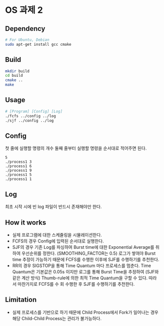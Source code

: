 # OS 과제 2

## Dependency
```bash
# For Ubuntu, Debian
sudo apt-get install gcc cmake
``` 

## Build
```bash
mkdir build
cd build
cmake ..
make
```

## Usage
```bash
# [Program] [Config] [Log]
./fcfs ../config ../log
./sjf ../config ../log
```

## Config
첫 줄에 실행할 명령의 개수
둘째 줄부터 실행할 명령을 순서대로 적어주면 된다. 
```
5
./process1 3
./process1 6
./process1 9
./process1 5
./process1 1
```

## Log
최초 시작 시에 빈 log 파일이 반드시 존재해야만 한다. 

## How it works
* 실제 프로그램에 대한 스케쥴링을 시뮬레이션한다. 
* FCFS의 경우 Config에 입력된 순서대로 실행한다. 
* SJF의 경우 기존 Log를 파싱하여 Burst time에 대한 Exponential Average를 취하여 우선순위를 정한다. (SMOOTHING_FACTOR는 0.5)
로그가 쌓여야 Burst time 추정이 가능하기 때문에 FCFS를 수행한 이후에 SJF를 수행하기를 추천한다. 
* RR의 경우 SIGSTOP을 통해 Time Quantum 마다 프로세스를 멈춘다. Time Quantum은 기본값은 0.05s 이지만 로그를 통해 Burst Time을 추정하여 (SJF와 같은 계산 방식) Thumb-rule에 의한
최적 Time Quantum을 구할 수 있다. 따라서 마찬가지로 FCFS를 수 회 수행한 후 SJF를 수행하기를 추천한다. 

## Limitation
* 실제 프로세스를 기반으로 하기 때문에 Child Process에서 Fork가 일어나는 경우 해당 Child-Child Process는 관리가 불가능하다. 
